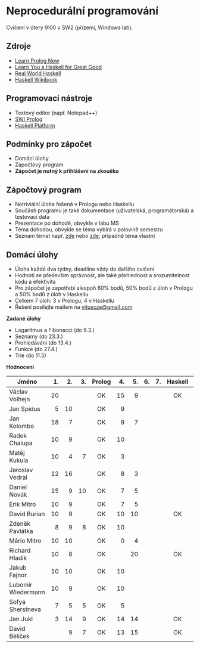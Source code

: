 Neprocedurální programování
===========================

Cvičení v úterý 9:00 v SW2 (přízemí, Windows lab).

Zdroje
------

- [Learn Prolog Now](http://www.learnprolognow.org/)
- [Learn You a Haskell for Great Good](http://learnyouahaskell.com/)
- [Real World Haskell](http://book.realworldhaskell.org/)
- [Haskell Wikibook](https://en.wikibooks.org/wiki/Haskell)

Programovací nástroje
---------------------

- Textový editor (např. Notepad++)
- [SWI Prolog](http://www.swi-prolog.org/)
- [Haskell Platform](https://www.haskell.org/platform/)

Podmínky pro zápočet
--------------------

- Domácí úlohy
- Zápočtový program
- **Zápočet je nutný k přihlášení na zkoušku**

Zápočtový program
-----------------

- Netriviální úloha řešená v Prologu nebo Haskellu
- Součástí programu je také dokumentace (uživatelská, programátorská) a testovací data
- Prezentace po dohodě, obvykle v labu MS
- Téma dohodou, obvykle se téma vybírá v polovině semestru
- Seznam témat např. [zde](http://kti.mff.cuni.cz/~hric/vyuka/pl_prikl_win.pdf) nebo [zde](http://ksvi.mff.cuni.cz/~dvorak/vyuka/14/NPRG005x01/programy.html), případně téma vlastní

Domácí úlohy
------------

- Úloha každé dva týdny, deadline vždy do dalšího cvičení
- Hodnotí se především správnost, ale také přehlednost a srozumitelnost kódu a efektivita
- Pro zápočet je zapotřebí alespoň 60% bodů, 50% bodů z úloh v Prologu a 50% bodů z úloh v Haskellu
- Celkem 7 úloh: 3 v Prologu, 4 v Haskellu
- Řešení posílejte mailem na vituscze@gmail.com

**Zadané úlohy**

- Logaritmus a Fibonacci (do 9.3.)
- Seznamy (do 23.3.)
- Prohledávání (do 13.4.)
- Funkce (do 27.4.)
- Trie (do 11.5)

**Hodnocení**

| Jméno              | 1. | 2. | 3. | Prolog | 4. | 5. | 6. | 7. | Haskell |  Z |
| ------------------ | --:| --:| --:|:------:| --:| --:| --:| --:|:-------:|:--:|
| Václav Volhejn     | 20 |    |    | OK     | 15 |  9 |    |    | OK      | OK |
| Jan Spidus         |  5 | 10 |    | OK     |  9 |    |    |    |         |    |
| Jan Kolombo        | 18 |  7 |    | OK     |  9 |  7 |    |    |         |    |
| Radek Chalupa      | 10 |  9 |    | OK     | 10 |    |    |    |         |    |
| Matěj Kukula       | 10 |  4 |  7 | OK     |  3 |    |    |    |         |    |
| Jaroslav Vedral    | 12 | 16 |    | OK     |  8 |  3 |    |    |         |    |
| Daniel Novák       | 15 |  9 | 10 | OK     |  7 |  5 |    |    |         |    |
| Erik Mitro         | 10 |  9 |    | OK     |  7 |  5 |    |    |         |    |
| David Burian       | 10 |  9 |    | OK     | 10 | 10 |    |    | OK      |    |
| Zdeněk Pavlátka    |  8 |  9 |  8 | OK     | 10 |    |    |    |         |    |
| Mário Mitro        | 10 | 10 |    | OK     |  0 |  4 |    |    |         |    |
| Richard Hladík     | 10 |  8 |    | OK     |    | 20 |    |    | OK      |    |
| Jakub Fajnor       | 10 | 10 |    | OK     | 10 |    |    |    |         |    |
| Lubomír Wiedermann | 10 |  9 |    | OK     | 10 |    |    |    |         |    |
| Sofya Sherstneva   |  7 |  5 |  5 | OK     |  5 |    |    |    |         |    |
| Jan Jukl           |  3 | 14 |  9 | OK     | 14 | 14 |    |    | OK      | OK |
| David Bělíček      |    |  9 |  7 | OK     | 13 | 15 |    |    | OK      | OK |